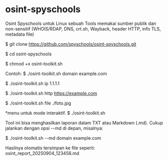 # osint-spyschools
Osint Spyschools untuk Linux sebuah Tools memakai sumber publik dan non-sensitif (WHOIS/RDAP, DNS, crt.sh, Wayback, header HTTP, info TLS, metadata file)

$ git clone https://github.com/spyschools/osint-spyschools.git

$ cd osint-spyschools

$ chmod +x osint-toolkit.sh

Contoh:
$ ./osint-toolkit.sh domain example.com

$ ./osint-toolkit.sh ip 1.1.1.1

$ ./osint-toolkit.sh http https://example.com

$ ./osint-toolkit.sh file ./foto.jpg

*menu untuk mode interaktif.
$ ./osint-toolkit.sh 

Tool ini bisa menghasilkan laporan dalam TXT atau Markdown (.md).
Cukup jalankan dengan opsi --md di depan, misalnya:

$ ./osint-toolkit.sh --md domain example.com

Hasilnya otomatis tersimpan ke file seperti:
osint_report_20250904_123456.md
